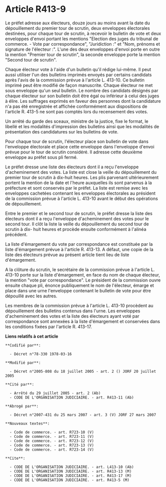 # Article R413-9

Le préfet adresse aux électeurs, douze jours au moins avant la date du dépouillement du premier tour de scrutin, deux
enveloppes électorales destinées, pour chaque tour de scrutin, à recevoir le bulletin de vote et deux enveloppes d'envoi
portant les mentions "Election des juges du tribunal de commerce. - Vote par correspondance", "Juridiction :" et "Nom,
prénoms et signature de l'électeur :". L'une des deux enveloppes d'envoi porte en outre la mention "Premier tour de scrutin",
la seconde enveloppe porte la mention "Second tour de scrutin".

Chaque électeur vote à l'aide d'un bulletin qu'il rédige lui-même. Il peut aussi utiliser l'un des bulletins imprimés envoyés
par certains candidats après l'avis de la commission prévue à l'article L. 413-10. Ce bulletin imprimé peut être modifié de
façon manuscrite. Chaque électeur ne met sous enveloppe qu'un seul bulletin. Le nombre des candidats désignés par chaque
électeur sur son bulletin doit être égal ou inférieur à celui des juges à élire. Les suffrages exprimés en faveur des
personnes dont la candidature n'a pas été enregistrée et affichée conformément aux dispositions de l'article R. 413-5 ne sont
pas comptés lors du recensement des votes.

Un arrêté du garde des sceaux, ministre de la justice, fixe le format, le libellé et les modalités d'impression des bulletins
ainsi que les modalités de présentation des candidatures sur les bulletins de vote.

Pour chaque tour de scrutin, l'électeur place son bulletin de vote dans l'enveloppe électorale et place cette enveloppe dans
l'enveloppe d'envoi prévue pour le tour de scrutin considéré. Il adresse cette deuxième enveloppe au préfet sous pli fermé.

Le préfet dresse une liste des électeurs dont il a reçu l'enveloppe d'acheminement des votes. La liste est close la veille du
dépouillement du premier tour de scrutin à dix-huit heures. Les plis parvenant ultérieurement portent la mention de la date
et l'heure auxquelles ils sont parvenus à la préfecture et sont conservés par le préfet. La liste est remise avec les
enveloppes cachetées contenant les enveloppes électorales au président de la commission prévue à l'article L. 413-10 avant le
début des opérations de dépouillement.

Entre le premier et le second tour de scrutin, le préfet dresse la liste des électeurs dont il a reçu l'enveloppe
d'acheminement des votes pour le second tour. Il clôt la liste la veille du dépouillement du second tour de scrutin à dix-
huit heures et procède ensuite conformément à l'alinéa précédent.

La liste d'émargement du vote par correspondance est constituée par la liste d'émargement prévue à l'article R. 413-13. A
défaut, une copie de la liste des électeurs prévue au présent article tient lieu de liste d'émargement.

A la clôture du scrutin, le secrétaire de la commission prévue à l'article L. 413-10 porte sur la liste d'émargement, en face
du nom de chaque électeur, la mention "vote par correspondance". Le président de la commission ouvre ensuite chaque pli,
énonce publiquement le nom de l'électeur, émarge et place dans une urne l'enveloppe contenant le bulletin de vote pour être
dépouillé avec les autres.

Les membres de la commission prévue à l'article L. 413-10 procèdent au dépouillement des bulletins contenus dans l'urne. Les
enveloppes d'acheminement des votes et la liste des électeurs ayant voté par correspondance sont annexées à la liste
d'émargement et conservées dans les conditions fixées par l'article R. 413-17.

**Liens relatifs à cet article**

	**Codifié par**:

	  - Décret n°78-330 1978-03-16

	**Modifié par**:

	  - Décret n°2005-808 du 18 juillet 2005 - art. 2 () JORF 20 juillet 2005

	**Cité par**:

	  - Arrêté du 29 juillet 2005 - art. 2 (Ab)
	  - CODE DE L'ORGANISATION JUDICIAIRE. - art. R413-11 (Ab)

	**Abrogé par**:

	  - Décret n°2007-431 du 25 mars 2007 - art. 3 (V) JORF 27 mars 2007

	**Nouveaux textes**:

	  - Code de commerce. - art. R723-10 (V)
	  - Code de commerce. - art. R723-11 (V)
	  - Code de commerce. - art. R723-12 (V)
	  - Code de commerce. - art. R723-13 (V)
	  - Code de commerce. - art. R723-14 (V)

	**Cite**:

	  - CODE DE L'ORGANISATION JUDICIAIRE. - art. L413-10 (Ab)
	  - CODE DE L'ORGANISATION JUDICIAIRE. - art. R413-13 (M)
	  - CODE DE L'ORGANISATION JUDICIAIRE. - art. R413-17 (M)
	  - CODE DE L'ORGANISATION JUDICIAIRE. - art. R413-5 (M)
